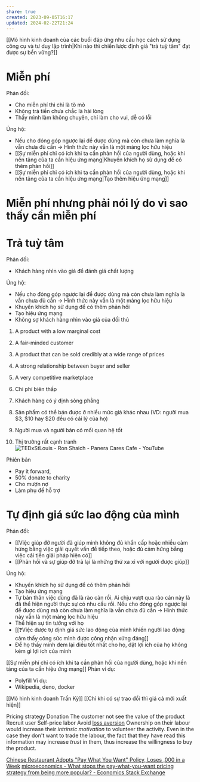 ```yaml
---
share: true
created: 2023-09-05T16:17
updated: 2024-02-22T21:24
---
```

[[Mô hình kinh doanh của các buổi đáp ứng nhu cầu học cách sử dụng công cụ và tư duy lập trình|Khi nào thì chiến lược định giá "trả tuỳ tâm" đạt được sự bền vững?]]
# Miễn phí
Phản đối:
- Cho miễn phí thì chỉ là tò mò
- Không trả tiền chưa chắc là hài lòng
- Thấy mình làm không chuyên, chỉ làm cho vui, dễ có lỗi

Ủng hộ:
- Nếu cho đóng góp ngược lại để được dùng mà còn chưa làm nghĩa là vẫn chưa đủ cần → Hình thức này vẫn là một màng lọc hữu hiệu
- [[Sự miễn phí chỉ có ích khi ta cần phản hồi của người dùng, hoặc khi nền tảng của ta cần hiệu ứng mạng|Khuyến khích họ sử dụng để có thêm phản hồi]]
- [[Sự miễn phí chỉ có ích khi ta cần phản hồi của người dùng, hoặc khi nền tảng của ta cần hiệu ứng mạng|Tạo thêm hiệu ứng mạng]]

# Miễn phí nhưng phải nói lý do vì sao thấy cần miễn phí

# Trả tuỳ tâm
Phản đối:
- Khách hàng nhìn vào giá để đánh giá chất lượng

Ủng hộ:
- Nếu cho đóng góp ngược lại để được dùng mà còn chưa làm nghĩa là vẫn chưa đủ cần → Hình thức này vẫn là một màng lọc hữu hiệu
- Khuyến khích họ sử dụng để có thêm phản hồi
- Tạo hiệu ứng mạng
- Không sợ khách hàng nhìn vào giá của đối thủ


1. A product with a low marginal cost
2. A fair-minded customer
3. A product that can be sold credibly at a wide range of prices
4. A strong relationship between buyer and seller
5. A very competitive marketplace

1. Chi phí biên thấp
2. Khách hàng có ý định sòng phẳng
3. Sản phẩm có thể bán được ở nhiều mức giá khác nhau (VD: người mua $3, $10 hay $20 đều có cái lý của họ) 
4. Người mua và người bán có mối quan hệ tốt
5. Thị trường rất cạnh tranh
![TEDxStLouis - Ron Shaich - Panera Cares Cafe - YouTube](https://youtu.be/1ju8-agpCAQ?si=gH4N6nhv10oHHMy3)

Phiên bản
- Pay it forward,
- 50% donate to charity 
- Cho mượn nợ
- Làm phụ để hỗ trợ
# Tự định giá sức lao động của mình
Phản đối:
- [[Việc giúp đỡ người đã giúp mình không đủ khẩn cấp hoặc nhiều cảm hứng bằng việc giải quyết vấn đề tiếp theo, hoặc đủ cảm hứng bằng việc cải tiến giải pháp hiện có]]
- [[Phản hồi và sự giúp đỡ trả lại là những thứ xa xỉ với người được giúp]]

Ủng hộ:
- Khuyến khích họ sử dụng để có thêm phản hồi
- Tạo hiệu ứng mạng
- Tự bản thân việc dùng đã là rào cản rồi. Ai chịu vượt qua rào cản này là đã thể hiện người thực sự có nhu cầu rồi. Nếu cho đóng góp ngược lại để được dùng mà còn chưa làm nghĩa là vẫn chưa đủ cần → Hình thức này vẫn là một màng lọc hữu hiệu
- Thể hiện sự tin tưởng với họ
- [[❓Việc được tự định giá sức lao động của mình khiến người lao động cảm thấy công sức mình được công nhận xứng đáng]]
- Để họ thấy mình đem lại điều tốt nhất cho họ, đặt lợi ích của họ không kém gì lợi ích của mình

[[Sự miễn phí chỉ có ích khi ta cần phản hồi của người dùng, hoặc khi nền tảng của ta cần hiệu ứng mạng]]
Phản ví dụ:
- Polyfill
Ví dụ:
- Wikipedia, deno, docker

[[Mô hình kinh doanh Trấn Kỳ]]
[[Chỉ khi có sự trao đổi thì giá cả mới xuất hiện]] 

Pricing strategy
Donation
The customer not see the value of the product
Recruit user 
Self-price labor
Avoid [loss aversion](https://en.wikipedia.org/wiki/Loss_aversion "Loss aversion - Wikipedia")
Ownership on their labour would increase their *intrinsic motivation* to volunteer the activity. Even in the case they don't want to trade the labour, the fact that they have read this information may increase *trust* in them, thus increase the willingness to buy the product.


[Chinese Restaurant Adopts "Pay What You Want" Policy, Loses ,000 in a Week](https://www.odditycentral.com/news/chinese-restaurant-adopts-pay-what-you-want-policy-loses-15000-in-a-week.html)
[microeconomics - What stops the pay-what-you-want pricing strategy from being more popular? - Economics Stack Exchange](https://economics.stackexchange.com/q/57273/45941)